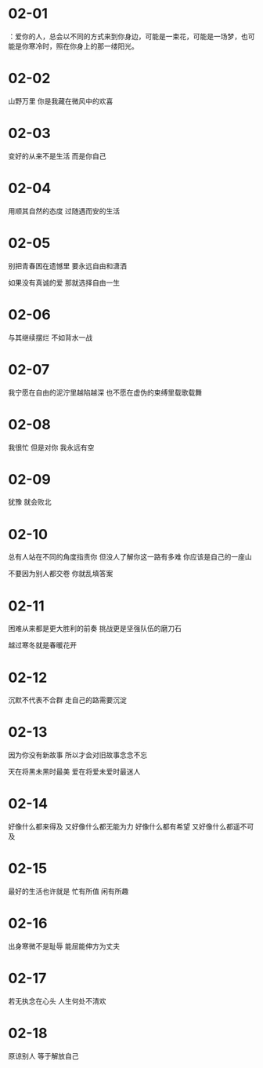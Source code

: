 # 02-01

：爱你的人，总会以不同的方式来到你身边，可能是一束花，可能是一场梦，也可能是你寒冷时，照在你身上的那一缕阳光。

# 02-02

山野万里 你是我藏在微风中的欢喜

# 02-03

变好的从来不是生活 而是你自己

# 02-04

用顺其自然的态度 过随遇而安的生活

# 02-05

别把青春困在遗憾里 要永远自由和潇洒

如果没有真诚的爱 那就选择自由一生

# 02-06

与其继续摆烂 不如背水一战

# 02-07

我宁愿在自由的泥泞里越陷越深 也不愿在虚伪的束缚里载歌载舞

# 02-08

我很忙 但是对你 我永远有空

# 02-09

犹豫 就会败北

# 02-10

总有人站在不同的角度指责你 但没人了解你这一路有多难 你应该是自己的一座山

不要因为别人都交卷 你就乱填答案

# 02-11

困难从来都是更大胜利的前奏 挑战更是坚强队伍的磨刀石

越过寒冬就是春暖花开

# 02-12

沉默不代表不合群 走自己的路需要沉淀

# 02-13

因为你没有新故事 所以才会对旧故事念念不忘

天在将黑未黑时最美 爱在将爱未爱时最迷人

# 02-14

好像什么都来得及 又好像什么都无能为力 好像什么都有希望 又好像什么都遥不可及

# 02-15

最好的生活也许就是 忙有所值 闲有所趣

# 02-16

出身寒微不是耻辱 能屈能伸方为丈夫

# 02-17

若无执念在心头 人生何处不清欢

# 02-18

原谅别人 等于解放自己